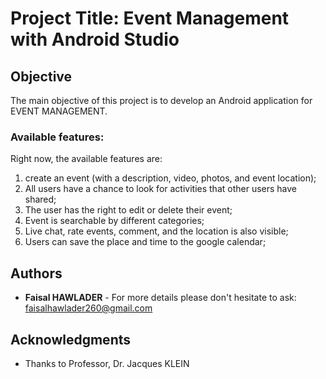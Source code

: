 # Project Title: Event Management with Android Studio

## Objective

The main objective of this project is to develop an Android application for EVENT MANAGEMENT. 

### Available features:
Right now, the available features are:
  1. create an event (with a description, video, photos, and event location);
  2. All users have a chance to look for activities that other users have shared;
  3. The user has the right to edit or delete their event;
  4. Event is searchable by different categories;
  5. Live chat, rate events, comment, and the location is also visible;
  6. Users can save the place and time to the google calendar;

## Authors

* **Faisal HAWLADER** - For more details please don't hesitate to ask: faisalhawlader260@gmail.com


## Acknowledgments

* Thanks to Professor, Dr. Jacques KLEIN
